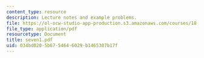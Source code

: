 ```yaml
---
content_type: resource
description: Lecture notes and example problems.
file: https://ol-ocw-studio-app-production.s3.amazonaws.com/courses/18-305-advanced-analytic-methods-in-science-and-engineering-fall-2004/034bd0205b6754646029b1465307b17f_seven1.pdf
file_type: application/pdf
resourcetype: Document
title: seven1.pdf
uid: 034bd020-5b67-5464-6029-b1465307b17f
---
```

